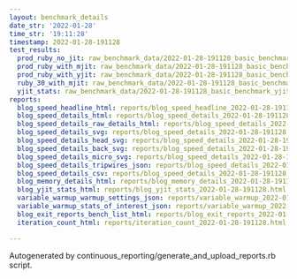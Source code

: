 ```yaml
---
layout: benchmark_details
date_str: '2022-01-28'
time_str: '19:11:28'
timestamp: 2022-01-28-191128
test_results:
  prod_ruby_no_jit: raw_benchmark_data/2022-01-28-191128_basic_benchmark_prod_ruby_no_jit.json
  prod_ruby_with_mjit: raw_benchmark_data/2022-01-28-191128_basic_benchmark_prod_ruby_with_mjit.json
  prod_ruby_with_yjit: raw_benchmark_data/2022-01-28-191128_basic_benchmark_prod_ruby_with_yjit.json
  ruby_30_with_mjit: raw_benchmark_data/2022-01-28-191128_basic_benchmark_ruby_30_with_mjit.json
  yjit_stats: raw_benchmark_data/2022-01-28-191128_basic_benchmark_yjit_stats.json
reports:
  blog_speed_headline_html: reports/blog_speed_headline_2022-01-28-191128.html
  blog_speed_details_html: reports/blog_speed_details_2022-01-28-191128.html
  blog_speed_details_raw_details_html: reports/blog_speed_details_2022-01-28-191128.raw_details.html
  blog_speed_details_svg: reports/blog_speed_details_2022-01-28-191128.svg
  blog_speed_details_head_svg: reports/blog_speed_details_2022-01-28-191128.head.svg
  blog_speed_details_back_svg: reports/blog_speed_details_2022-01-28-191128.back.svg
  blog_speed_details_micro_svg: reports/blog_speed_details_2022-01-28-191128.micro.svg
  blog_speed_details_tripwires_json: reports/blog_speed_details_2022-01-28-191128.tripwires.json
  blog_speed_details_csv: reports/blog_speed_details_2022-01-28-191128.csv
  blog_memory_details_html: reports/blog_memory_details_2022-01-28-191128.html
  blog_yjit_stats_html: reports/blog_yjit_stats_2022-01-28-191128.html
  variable_warmup_warmup_settings_json: reports/variable_warmup_2022-01-28-191128.warmup_settings.json
  variable_warmup_stats_of_interest_json: reports/variable_warmup_2022-01-28-191128.stats_of_interest.json
  blog_exit_reports_bench_list_html: reports/blog_exit_reports_2022-01-28-191128.bench_list.html
  iteration_count_html: reports/iteration_count_2022-01-28-191128.html

---
```

Autogenerated by continuous_reporting/generate_and_upload_reports.rb script.
